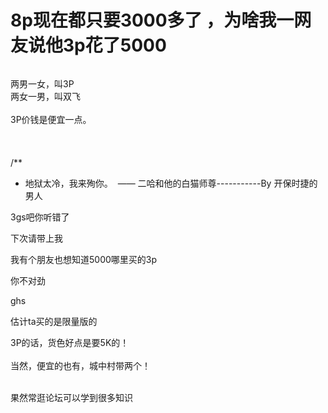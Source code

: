 # 8p现在都只要3000多了 ，为啥我一网友说他3p花了5000


<img id="aimg_Snq7j" onclick="zoom(this, this.src, 0, 0, 0)" class="zoom" src="https://s3.jpg.cm/2020/10/27/Nf8fz.png" onmouseover="img_onmouseoverfunc(this)" onload="thumbImg(this)" border="0" alt="" />

两男一女，叫3P<br />
两女一男，叫双飞<br />
<br />
3P价钱是便宜一点。<br />
<br />
<br />
<br />
/**<br />
 * 地狱太冷，我来殉你。&nbsp;&nbsp;—— 二哈和他的白猫师尊-----------By 开保时捷的男人

3gs吧你听错了

下次请带上我<img src="static/image/smiley/default/lol.gif" smilieid="12" border="0" alt="" />

我有个朋友也想知道5000哪里买的3p

你不对劲<img src="static/image/smiley/default/lol.gif" smilieid="12" border="0" alt="" /><img id="aimg_xB3bM" onclick="zoom(this, this.src, 0, 0, 0)" class="zoom" src="https://cdn.jsdelivr.net/gh/hishis/forum-master/public/images/patch.gif" onmouseover="img_onmouseoverfunc(this)" onload="thumbImg(this)" border="0" alt="" />

ghs

估计ta买的是限量版的<img src="static/image/smiley/default/lol.gif" smilieid="12" border="0" alt="" />

3P的话，货色好点是要5K的！<br />
<br />
当然，便宜的也有，城中村带两个！<br />
<br />
<img src="static/image/smiley/default/lol.gif" smilieid="12" border="0" alt="" /><img src="static/image/smiley/default/lol.gif" smilieid="12" border="0" alt="" /><img src="static/image/smiley/default/lol.gif" smilieid="12" border="0" alt="" />

果然常逛论坛可以学到很多知识

